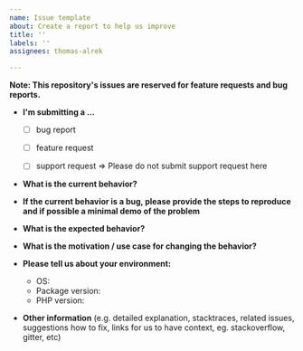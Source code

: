 ```yaml
---
name: Issue template
about: Create a report to help us improve
title: ''
labels: ''
assignees: thomas-alrek

---
```


**Note: This repository's issues are reserved for feature requests and bug reports.**

* **I'm submitting a ...**
  - [ ] bug report
  - [ ] feature request
  - [ ] support request => Please do not submit support request here


* **What is the current behavior?**



* **If the current behavior is a bug, please provide the steps to reproduce and if possible a minimal demo of the problem**



* **What is the expected behavior?**



* **What is the motivation / use case for changing the behavior?**



* **Please tell us about your environment:**

  - OS:
  - Package version:
  - PHP version:


* **Other information** (e.g. detailed explanation, stacktraces, related issues, suggestions how to fix, links for us to have context, eg. stackoverflow, gitter, etc)
